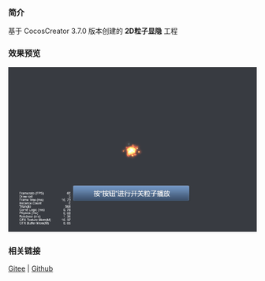 ### 简介
基于 CocosCreator 3.7.0 版本创建的 **2D粒子显隐** 工程

### 效果预览
![image](../../../gif/202203/2022030546.gif)

### 相关链接
[Gitee](https://gitee.com/mirrors_cocos-creator/example-cases/tree/v2.4.3/assets/cases/01_graphics/02_particle) | [Github](https://github.com/cocos-creator/example-cases/tree/v2.4.3/assets/cases/01_graphics/02_particle)